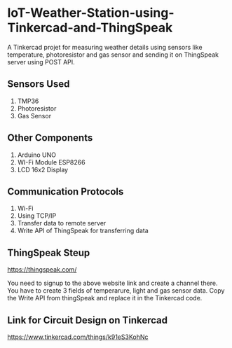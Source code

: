 # IoT-Weather-Station-using-Tinkercad-and-ThingSpeak
A Tinkercad projet for measuring weather details using sensors like temperature, photoresistor and gas sensor and sending it on ThingSpeak server using POST API.

## Sensors Used
  1. TMP36
  2. Photoresistor
  3. Gas Sensor

## Other Components
  1. Arduino UNO
  2. WI-Fi Module ESP8266
  3. LCD 16x2 Display

## Communication Protocols
  1. Wi-Fi
  2. Using TCP/IP
  3. Transfer data to remote server
  4. Write API of ThingSpeak for transferring data 

## ThingSpeak Steup
https://thingspeak.com/

You need to signup to the above website link and create a channel there. You have to create 3 fields of temperarure, light and gas sensor data.
Copy the Write API from thingSpeak and replace it in the Tinkercad code.

## Link for Circuit Design on Tinkercad
https://www.tinkercad.com/things/k91eS3KohNc
